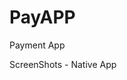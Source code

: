 # PayAPP
 Payment App

ScreenShots - Native App

<div>
    <img src="/assets/screenshot/screen1jpg" width="250px</img> 
    
</div>
